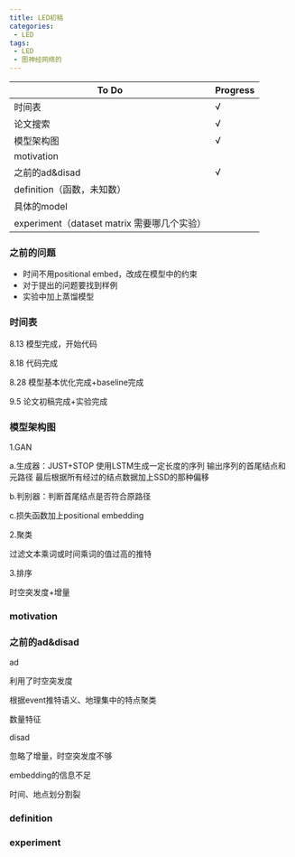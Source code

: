 ```yaml
---
title: LED初稿
categories:
 - LED
tags:
 - LED
 - 图神经网络的
---
```


<!--more-->

| To Do                                       | Progress |
| ------------------------------------------- | -------- |
| 时间表                                      | √        |
| 论文搜索                                    | √        |
| 模型架构图                                  | √        |
| motivation                                  |          |
| 之前的ad&disad                              | √        |
| definition（函数，未知数）                  |          |
| 具体的model                                 |          |
| experiment（dataset matrix 需要哪几个实验） |          |



### 之前的问题

* 时间不用positional embed，改成在模型中的约束
* 对于提出的问题要找到样例
* 实验中加上蒸馏模型



### 时间表

8.13 模型完成，开始代码

8.18 代码完成

8.28 模型基本优化完成+baseline完成

9.5   论文初稿完成+实验完成



### 模型架构图

1.GAN

a.生成器：JUST+STOP 使用LSTM生成一定长度的序列 输出序列的首尾结点和元路径 最后根据所有经过的结点数据加上SSD的那种偏移

b.判别器：判断首尾结点是否符合原路径

c.损失函数加上positional embedding



2.聚类

过滤文本乘词或时间乘词的值过高的推特





3.排序

时空突发度+增量



### motivation





### 之前的ad&disad

ad

利用了时空突发度

根据event推特语义、地理集中的特点聚类

数量特征

disad

忽略了增量，时空突发度不够

embedding的信息不足

时间、地点划分割裂



### definition





### experiment

